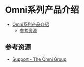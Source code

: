 # Omni系列产品介绍

<!--ts-->
* [Omni系列产品介绍](#omni系列产品介绍)
   * [参考资源](#参考资源)

<!-- Created by https://github.com/ekalinin/github-markdown-toc -->
<!-- Added by: kuanhsiaokuo, at: Sun Jun 26 14:41:17 CST 2022 -->

<!--te-->

## 参考资源

- [Support - The Omni Group](https://support.omnigroup.com/manuals/)